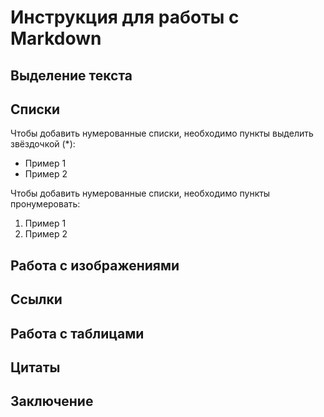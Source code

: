 # Инструкция для работы с Markdown

## Выделение текста

## Списки

Чтобы добавить нумерованные списки, необходимо пункты выделить звёздочкой (*):
* Пример 1
* Пример 2

Чтобы добавить нумерованные списки, необходимо пункты пронумеровать:
1. Пример 1
2. Пример 2


## Работа с изображениями

## Ссылки

## Работа с таблицами

## Цитаты

## Заключение
